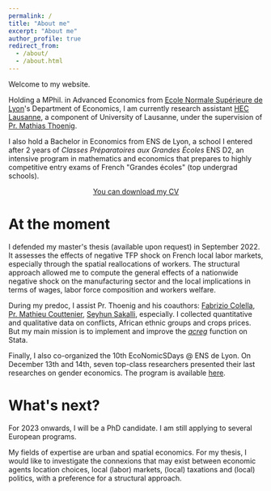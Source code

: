 ```yaml
---
permalink: /
title: "About me"
excerpt: "About me"
author_profile: true
redirect_from: 
  - /about/
  - /about.html
---
```


Welcome to my website. 

Holding a MPhil. in Advanced Economics from [Ecole Normale Supérieure de Lyon](www.economie.ens-lyon.fr)'s Department of Economics, I am currently research assistant [HEC Lausanne](https://www.unil.ch/hec/fr/home.html), a component of University of Lausanne, under the supervision of [Pr. Mathias Thoenig](https://people.unil.ch/mathiasthoenig/).

I also hold a Bachelor in Economics from ENS de Lyon, a school I entered after 2 years of *Classes Préparatoires aux Grandes Écoles* ENS D2, an intensive program in mathematics and economics that prepares to highly competitive entry exams of French "Grandes écoles" (top undergrad schools).

<center><a href="https://mateomoglia.github.io/files/CVNov22.pdf" class="btn btn--info btn--large">You can download my CV</a></center>


At the moment
======
I defended my master's thesis (available upon request) in September 2022. It assesses the effects of negative TFP shock on French local labor markets, especially through the spatial reallocations of workers. The structural approach allowed me to compute the general effects of a nationwide negative shock on the manufacturing sector and the local implications in terms of wages, labor force composition and workers welfare.

During my predoc, I assist Pr. Thoenig and his coauthors: [Fabrizio Colella](https://www.fabriziocolella.com), [Pr. Mathieu Couttenier](https://sites.google.com/site/coutteniermathieu/home), [Seyhun Sakalli](https://sites.google.com/site/sosakalli/), especially. I collected quantitative and qualitative data on conflicts, African ethnic groups and crops prices. But my main mission is to implement and improve the [*acreg*](https://acregstata.weebly.com) function on Stata.

Finally, I also co-organized the 10th EcoNomicSDays @ ENS de Lyon. On December 13th and 14th, seven top-class researchers presented their last researches on gender economics. The program is available [here](http://economie.ens-lyon.fr/en/news/10th-economics-day-december-13-14).

What's next?
======
For 2023 onwards, I will be a PhD candidate. I am still applying to several European programs. 

My fields of expertise are urban and spatial economics. For my thesis, I would like to investigate the connexions that may exist between economic agents location choices, local (labor) markets, (local) taxations and (local) politics, with a preference for a structural approach.
